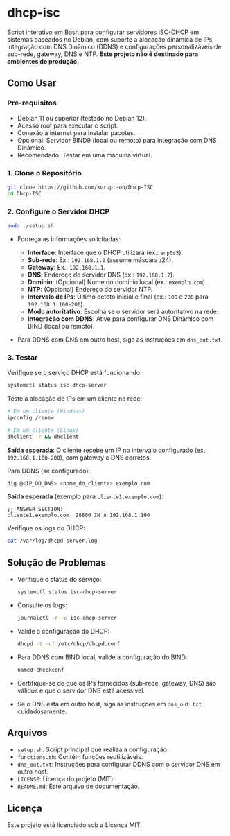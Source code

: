 # dhcp-isc

Script interativo em Bash para configurar servidores ISC-DHCP em sistemas baseados no Debian, com suporte a alocação dinâmica de IPs, integração com DNS Dinâmico (DDNS) e configurações personalizáveis de sub-rede, gateway, DNS e NTP. **Este projeto não é destinado para ambientes de produção.**

## Como Usar

### Pré-requisitos

- Debian 11 ou superior (testado no Debian 12).
- Acesso root para executar o script.
- Conexão à internet para instalar pacotes.
- Opcional: Servidor BIND9 (local ou remoto) para integração com DNS Dinâmico.
- Recomendado: Testar em uma máquina virtual.

### 1. Clone o Repositório

```bash
git clone https://github.com/kurupt-on/Dhcp-ISC
cd Dhcp-ISC
```

### 2. Configure o Servidor DHCP

```bash
sudo ./setup.sh
```

- Forneça as informações solicitadas:
  - **Interface**: Interface que o DHCP utilizará (ex.: `enp0s3`).
  - **Sub-rede**: Ex.: `192.168.1.0` (assume máscara /24).
  - **Gateway**: Ex.: `192.168.1.1`.
  - **DNS**: Endereço do servidor DNS (ex.: `192.168.1.2`).
  - **Domínio**: (Opcional) Nome do domínio local (ex.: `exemplo.com`).
  - **NTP**: (Opcional) Endereço do servidor NTP.
  - **Intervalo de IPs**: Último octeto inicial e final (ex.: `100` e `200` para `192.168.1.100-200`).
  - **Modo autoritativo**: Escolha se o servidor será autoritativo na rede.
  - **Integração com DDNS**: Ative para configurar DNS Dinâmico com BIND (local ou remoto).

- Para DDNS com DNS em outro host, siga as instruções em `dns_out.txt`.

### 3. Testar

Verifique se o serviço DHCP está funcionando:

```bash
systemctl status isc-dhcp-server
```

Teste a alocação de IPs em um cliente na rede:

```bash
# Em um cliente (Windows)
ipconfig /renew

# Em um cliente (Linux)
dhclient -r && dhclient
```

**Saída esperada**: O cliente recebe um IP no intervalo configurado (ex.: `192.168.1.100-200`), com gateway e DNS corretos.

Para DDNS (se configurado):

```bash
dig @<IP_DO_DNS> <nome_do_cliente>.exemplo.com
```

**Saída esperada** (exemplo para `cliente1.exemplo.com`):

```
;; ANSWER SECTION:
cliente1.exemplo.com. 28800 IN A 192.168.1.100
```

Verifique os logs do DHCP:

```bash
cat /var/log/dhcpd-server.log
```

## Solução de Problemas

- Verifique o status do serviço:

  ```bash
  systemctl status isc-dhcp-server
  ```

- Consulte os logs:

  ```bash
  journalctl -r -u isc-dhcp-server
  ```

- Valide a configuração do DHCP:

  ```bash
  dhcpd -t -cf /etc/dhcp/dhcpd.conf
  ```

- Para DDNS com BIND local, valide a configuração do BIND:

  ```bash
  named-checkconf
  ```

- Certifique-se de que os IPs fornecidos (sub-rede, gateway, DNS) são válidos e que o servidor DNS está acessível.

- Se o DNS está em outro host, siga as instruções em `dns_out.txt` cuidadosamente.

## Arquivos

- `setup.sh`: Script principal que realiza a configuração.
- `functions.sh`: Contém funções reutilizáveis.
- `dns_out.txt`: Instruções para configurar DDNS com o servidor DNS em outro host.
- `LICENSE`: Licença do projeto (MIT).
- `README.md`: Este arquivo de documentação.

## Licença

Este projeto está licenciado sob a Licença MIT.
